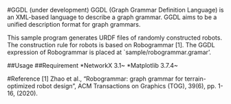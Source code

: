 #GGDL (under development)
GGDL (Graph Grammar Definition Language) is an XML-based language to describe a graph grammar.
GGDL aims to be a unified description format for graph grammars.

This sample program generates URDF files of randomly constructed robots.
The construction rule for robots is based on Robogrammar [1].
The GGDL expression of Robogrammar is placed at `sample/robogrammar.gramar’.
 
##Usage
##Requirement
*NetworkX 3.1~
*Matplotlib 3.7.4~

#Reference
[1] Zhao et al.,  “Robogrammar: graph grammar for terrain-optimized robot design”, ACM Transactions on Graphics (TOG), 39(6), pp. 1-16, (2020).


